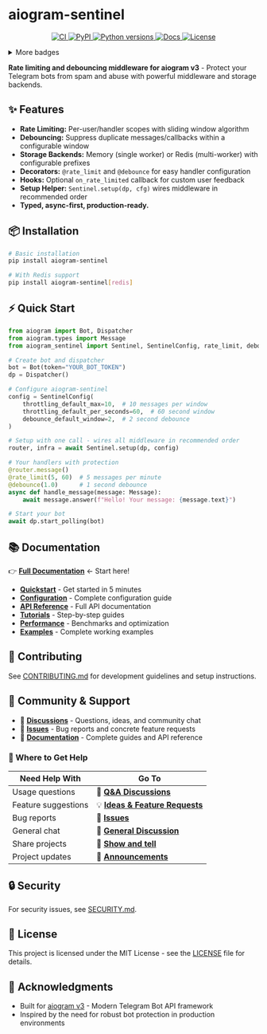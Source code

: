 # aiogram-sentinel

<p align="center">
  <!-- Essentials -->
  <a href="https://github.com/ArmanAvanesyan/aiogram-sentinel/actions/workflows/ci.yml">
    <img alt="CI" src="https://github.com/ArmanAvanesyan/aiogram-sentinel/actions/workflows/ci.yml/badge.svg?branch=main">
  </a>
  <a href="https://pypi.org/project/aiogram-sentinel/">
    <img alt="PyPI" src="https://img.shields.io/pypi/v/aiogram-sentinel.svg">
  </a>
  <a href="https://pypi.org/project/aiogram-sentinel/">
    <img alt="Python versions" src="https://img.shields.io/pypi/pyversions/aiogram-sentinel.svg">
  </a>
  <a href="https://armanavanesyan.github.io/aiogram-sentinel/">
    <img alt="Docs" src="https://github.com/ArmanAvanesyan/aiogram-sentinel/actions/workflows/docs.yml/badge.svg?branch=main">
  </a>
  <a href="LICENSE">
    <img alt="License" src="https://img.shields.io/github/license/ArmanAvanesyan/aiogram-sentinel.svg">
  </a>
</p>

<details>
<summary>More badges</summary>

<p>
  <a href="https://app.codecov.io/gh/ArmanAvanesyan/aiogram-sentinel">
    <img alt="Coverage" src="https://codecov.io/gh/ArmanAvanesyan/aiogram-sentinel/branch/main/graph/badge.svg">
  </a>
  <a href="https://docs.astral.al/ruff/">
    <img alt="Ruff" src="https://img.shields.io/badge/lint-ruff-%2300A1D6">
  </a>
  <a href="https://github.com/microsoft/pyright">
    <img alt="Pyright" src="https://img.shields.io/badge/types-pyright-blue">
  </a>
  <a href="https://pepy.tech/project/aiogram-sentinel">
    <img alt="Downloads" src="https://static.pepy.tech/badge/aiogram-sentinel/month">
  </a>
</p>

</details>

**Rate limiting and debouncing middleware for aiogram v3** - Protect your Telegram bots from spam and abuse with powerful middleware and storage backends.

## ✨ Features

* **Rate Limiting:** Per-user/handler scopes with sliding window algorithm
* **Debouncing:** Suppress duplicate messages/callbacks within a configurable window
* **Storage Backends:** Memory (single worker) or Redis (multi-worker) with configurable prefixes
* **Decorators:** `@rate_limit` and `@debounce` for easy handler configuration
* **Hooks:** Optional `on_rate_limited` callback for custom user feedback
* **Setup Helper:** `Sentinel.setup(dp, cfg)` wires middleware in recommended order
* **Typed, async-first, production-ready.**

## 📦 Installation

```bash
# Basic installation
pip install aiogram-sentinel

# With Redis support
pip install aiogram-sentinel[redis]
```

## ⚡ Quick Start

```python
from aiogram import Bot, Dispatcher
from aiogram.types import Message
from aiogram_sentinel import Sentinel, SentinelConfig, rate_limit, debounce

# Create bot and dispatcher
bot = Bot(token="YOUR_BOT_TOKEN")
dp = Dispatcher()

# Configure aiogram-sentinel
config = SentinelConfig(
    throttling_default_max=10,  # 10 messages per window
    throttling_default_per_seconds=60,  # 60 second window
    debounce_default_window=2,  # 2 second debounce
)

# Setup with one call - wires all middleware in recommended order
router, infra = await Sentinel.setup(dp, config)

# Your handlers with protection
@router.message()
@rate_limit(5, 60)  # 5 messages per minute
@debounce(1.0)      # 1 second debounce
async def handle_message(message: Message):
    await message.answer(f"Hello! Your message: {message.text}")

# Start your bot
await dp.start_polling(bot)
```

## 📚 Documentation

👉 **[Full Documentation](https://armanavanesyan.github.io/aiogram-sentinel/)** ← Start here!

- **[Quickstart](docs/quickstart.md)** - Get started in 5 minutes
- **[Configuration](docs/configuration.md)** - Complete configuration guide
- **[API Reference](docs/api/)** - Full API documentation
- **[Tutorials](docs/tutorials/)** - Step-by-step guides
- **[Performance](docs/performance.md)** - Benchmarks and optimization
- **[Examples](examples/)** - Complete working examples

## 🤝 Contributing

See [CONTRIBUTING.md](CONTRIBUTING.md) for development guidelines and setup instructions.

## 💬 Community & Support

- 💬 **[Discussions](https://github.com/ArmanAvanesyan/aiogram-sentinel/discussions)** - Questions, ideas, and community chat
- 🐛 **[Issues](https://github.com/ArmanAvanesyan/aiogram-sentinel/issues)** - Bug reports and concrete feature requests
- 📖 **[Documentation](https://armanavanesyan.github.io/aiogram-sentinel/)** - Complete guides and API reference

### 🎯 Where to Get Help

| Need Help With | Go To |
|----------------|--------|
| Usage questions | 💬 **[Q&A Discussions](https://github.com/ArmanAvanesyan/aiogram-sentinel/discussions/categories/q-a)** |
| Feature suggestions | 💡 **[Ideas & Feature Requests](https://github.com/ArmanAvanesyan/aiogram-sentinel/discussions/categories/ideas-feature-requests)** |
| Bug reports | 🐛 **[Issues](https://github.com/ArmanAvanesyan/aiogram-sentinel/issues)** |
| General chat | 💬 **[General Discussion](https://github.com/ArmanAvanesyan/aiogram-sentinel/discussions/categories/general-discussion)** |
| Share projects | 🎉 **[Show and tell](https://github.com/ArmanAvanesyan/aiogram-sentinel/discussions/categories/show-and-tell)** |
| Project updates | 📢 **[Announcements](https://github.com/ArmanAvanesyan/aiogram-sentinel/discussions/categories/announcements)** |

## 🔒 Security

For security issues, see [SECURITY.md](SECURITY.md).

## 📄 License

This project is licensed under the MIT License - see the [LICENSE](LICENSE) file for details.

## 🙏 Acknowledgments

- Built for [aiogram v3](https://github.com/aiogram/aiogram) - Modern Telegram Bot API framework
- Inspired by the need for robust bot protection in production environments
